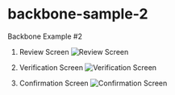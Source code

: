 backbone-sample-2
=================

Backbone Example #2

1. Review Screen
![Review Screen](http://new.tinygrab.com/e621731370dd311fe76dc3b92707eed5066e61087b.png)

1. Verification Screen
![Verification Screen](http://new.tinygrab.com/e621731370fd8727da455a7b08e9679ad5fe369131.png)

1. Confirmation Screen
![Confirmation Screen](http://new.tinygrab.com/e621731370d48712846aec968d7c0b11873486f08a.png)
